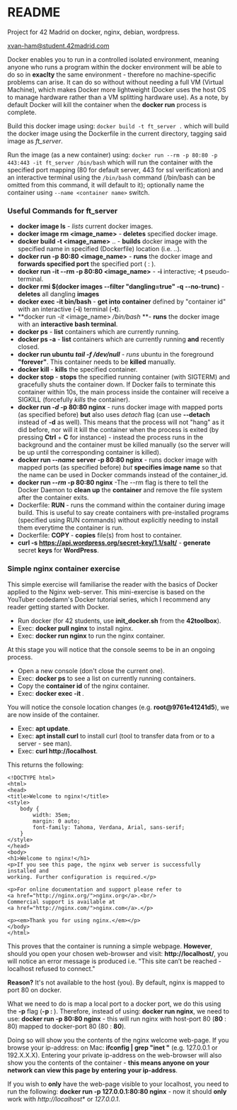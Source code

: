 # README

Project for 42 Madrid on docker, nginx, debian, wordpress.

xvan-ham@student.42madrid.com

Docker enables you to run in a controlled isolated environment, meaning anyone who runs a program within the docker environment will be able to do so in **exaclty** the same environment - therefore no machine-specific problems can arise. It can do so without without needing a full VM (Virtual Machine), which makes Docker more lightweight (Docker uses the host OS to manage hardware rather than a VM splitting hardware use). As a note, by default Docker will kill the container when the **docker run** process is complete.

Build this docker image using:
`docker build -t ft_server .` which will build the docker image using the Dockerfile in the current directory, tagging said image as *ft_server*.

Run the image (as a new container) using:
`docker run --rm -p 80:80 -p 443:443 -it ft_server /bin/bash` which will run the container with the specified port mapping (80 for default server, 443 for ssl verification) and an interactive terminal using the `/bin/bash` command (/bin/bash can be omitted from this command, it will default to it); optionally name the container using `--name <container name>` switch.

### Useful Commands for ft_server
* **docker image ls** - *lists* current docker images.
* **docker image rm <image\_name>** - **deletes** specified docker image.
* **docker build -t <image\_name>** .. - **builds** docker image with the specified name in specified (Dockerfile) location (i.e. *..*).
* **docker run -p 80:80 <image\_name>** - **runs** the docker image and **forwards specified port** the specified port (<host> : <container>).
* **docker run -it --rm -p 80:80 <image\_name>** - **-i** interactive; **-t** pseudo-terminal.
* **docker rmi $(docker images --filter "dangling=true" -q --no-trunc)** - **deletes** all dangling **images**
* **docker exec -it <container id> bin/bash** - **get into container** defined by "container id" with an interactive (**-i**) terminal (**-t**).
* **docker run *-it* <image\_name> */bin/bash* **- **runs** the docker image with an **interactive bash terminal**. 
* **docker ps** - **list** containers which are currently running.
* **docker ps -a** - **list** containers which are currently running **and** recently closed.
* **docker run ubuntu** ***tail -f /dev/null*** - *runs* ubuntu in the foreground **"forever"**. This container needs to be **killed** manually.
* **docker **kill** <container id>** - **kills** the specified container.
* **docker **stop** <container id>** - **stops** the specified running container (with SIGTERM) and gracefully shuts the container down. If Docker fails to terminate this container within 10s, the main process inside the container will receive a SIGKILL (forcefully *kills* the container).
* **docker run *-d* -p 80:80 nginx** - runs docker image with mapped ports (as specified before) **but** also uses *detach* flag (can use **--detach** instead of **-d** as well). This means that the process will not "hang" as it did before, nor will it kill the container when the process is exited (by pressing **Ctrl** + **C** for instance) - instead the process runs in the background and the container must be killed manually (so the server will be up until the corresponding container is killed). 
* **docker run *--name* server -p 80:80 nginx** - runs docker image with mapped ports (as specified before) *but* **specifies image name** so that the name can be used in Docker commands instead of the container_id.
* **docker run *--rm* -p 80:80 nginx** -The --rm flag is there to tell the Docker Daemon to **clean up** the **container** and remove the file system after the container exits.
* Dockerfile: **RUN <command>** - runs the command within the container during image build. This is useful to say create containers with pre-installed programs (specified using RUN commands) without explicitly needing to install them everytime the container is run.
* Dockerfile: **COPY <file on host> <directory within container>** - **copies** file(s) from host to container.
* **curl -s https://api.wordpress.org/secret-key/1.1/salt/** - **generate** secret **keys** for **WordPress**.

### Simple nginx container exercise

This simple exercise will familiarise the reader with the basics of Docker applied to the Nginx web-server. This mini-exercise is based on the YouTuber codedamn's Docker tutorial series, which I recommend any reader getting started with Docker.

* Run docker (for 42 students, use **init\_docker.sh** from the **42toolbox**).
* Exec: **docker pull nginx** to install nginx.
* Exec: **docker run nginx** to run the nginx container.

At this stage you will notice that the console seems to be in an ongoing process.

* Open a new console (don't close the current one).
* Exec: **docker ps** to see a list on currently running containers.
* Copy the **container id** of the nginx container.
* Exec: **docker exec -it <container id>**.

You will notice the console location changes (e.g. **root@9761e41241d5**), we are now inside of the container.

* Exec: **apt update**.
* Exec: **apt install curl** to install curl (tool to transfer data from or to a server - see man).
* Exec: **curl http://localhost**.

This returns the following:

```
<!DOCTYPE html>
<html>
<head>
<title>Welcome to nginx!</title>
<style>
    body {
        width: 35em;
        margin: 0 auto;
        font-family: Tahoma, Verdana, Arial, sans-serif;
    }
</style>
</head>
<body>
<h1>Welcome to nginx!</h1>
<p>If you see this page, the nginx web server is successfully installed and
working. Further configuration is required.</p>

<p>For online documentation and support please refer to
<a href="http://nginx.org/">nginx.org</a>.<br/>
Commercial support is available at
<a href="http://nginx.com/">nginx.com</a>.</p>

<p><em>Thank you for using nginx.</em></p>
</body>
</html>
```

This proves that the container is running a simple webpage. **However**, should you open your chosen web-browser and visit: **http://localhost/**, you will notice an error message is produced i.e. "This site can’t be reached - localhost refused to connect."

**Reason?** It's not available to the host (you).
By default, nginx is mapped to port 80 on docker.

What we need to do is map a local port to a docker port, we do this using the **-p** flag (**-p <host port> : <docker port>**).
Therefore, instead of using: **docker run nginx**, we need to use:
**docker run -p 80:80 nginx** - this will run nginx with host-port 80 (**80** : 80) mapped to docker-port 80 (80 : **80**).

Doing so will show you the contents of the nginx welcome web-page.
If you browse your ip-address: on Mac: **ifconfig | grep "inet "** (e.g. 127.0.0.1 or 192.X.X.X).
Entering your private ip-address on the web-browser will also show you the contents of the container - **this means anyone on your network can view this page by entering your ip-address**.

If you wish to **only** have the web-page visible to your localhost, you need to run the following:
**docker run -p 127.0.0.1:80:80 nginx** - now it should **only** work with *http://localhost** or *127.0.0.1*.
